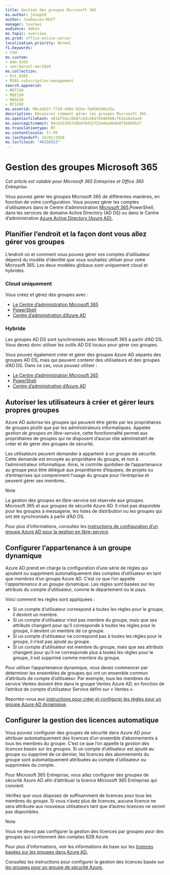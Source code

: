 ```yaml
---
title: Gestion des groupes Microsoft 365
ms.author: josephd
author: JoeDavies-MSFT
manager: laurawi
audience: Admin
ms.topic: overview
ms.prod: office-online-server
localization_priority: Normal
f1.keywords:
- CSH
ms.custom:
- Adm_O365
- seo-marvel-mar2020
ms.collection:
- Ent_O365
- M365-subscription-management
search.appverid:
- MET150
- MOE150
- MED150
- BCS160
ms.assetid: 98ca5b3f-f720-4d8e-91be-fe656548a25a
description: Découvrez comment gérer les groupes Microsoft 365.
ms.openlocfilehash: a01bf5dcc0b87cbdce8d7044b666cfb3a16a5aa9
ms.sourcegitcommit: 04c4252457d9b976d31f53e0ba404e8f5b80d527
ms.translationtype: MT
ms.contentlocale: fr-FR
ms.lasthandoff: 10/01/2020
ms.locfileid: "48328523"
---
```

# <a name="manage-microsoft-365-groups"></a>Gestion des groupes Microsoft 365

*Cet article est valable pour Microsoft 365 Entreprise et Office 365 Entreprise.*

Vous pouvez gérer les groupes Microsoft 365 de différentes manières, en fonction de votre configuration. Vous pouvez gérer les comptes d’utilisateurs dans le Centre d’administration [Microsoft 365,](https://docs.microsoft.com/microsoft-365/admin/add-users/)PowerShell, dans les services de domaine Active Directory (AD DS) ou dans le Centre d’administration [Azure Active Directory (Azure AD).](https://docs.microsoft.com/azure/active-directory/fundamentals/active-directory-groups-create-azure-portal) 

## <a name="plan-for-where-and-how-you-will-manage-your-groups"></a>Planifier l’endroit et la façon dont vous allez gérer vos groupes

L’endroit où et comment vous pouvez gérer vos comptes d’utilisateur dépend du modèle d’identité que vous souhaitez utiliser pour votre Microsoft 365. Les deux modèles globaux sont uniquement cloud et hybrides.
  
### <a name="cloud-only"></a>Cloud uniquement

Vous créez et gérez des groupes avec :

- [Le Centre d’administration Microsoft 365](https://docs.microsoft.com/microsoft-365/admin/add-users/)
- [PowerShell](maintain-group-membership-with-microsoft-365-powershell.md)
- [Centre d’administration d’Azure AD](https://docs.microsoft.com/azure/active-directory/fundamentals/active-directory-groups-create-azure-portal)
    
### <a name="hybrid"></a>Hybride

Les groupes AD DS sont synchronisés avec Microsoft 365 à partir d’AD DS. Vous devez donc utiliser les outils AD DS locaux pour gérer ces groupes.

Vous pouvez également créer et gérer des groupes Azure AD séparés des groupes AD DS, mais qui peuvent contenir des utilisateurs et des groupes d’AD DS. Dans ce cas, vous pouvez utiliser :

- [Le Centre d’administration Microsoft 365](https://docs.microsoft.com/microsoft-365/admin/add-users/)
- [PowerShell](maintain-group-membership-with-microsoft-365-powershell.md)
- [Centre d’administration d’Azure AD](https://docs.microsoft.com/azure/active-directory/fundamentals/active-directory-groups-create-azure-portal)

## <a name="allow-users-to-create-and-manage-their-own-groups"></a>Autoriser les utilisateurs à créer et gérer leurs propres groupes

Azure AD autorise les groupes qui peuvent être gérés par les propriétaires de groupes plutôt que par les administrateurs informatiques. Appelée *gestion de groupes en libre-service*, cette fonctionnalité permet aux propriétaires de groupes qui ne disposent d’aucun rôle administratif de créer et de gérer des groupes de sécurité. 

Les utilisateurs peuvent demander à appartenir à un groupe de sécurité. Cette demande est envoyée au propriétaire du groupe, et non à l’administrateur informatique. Ainsi, le contrôle quotidien de l’appartenance au groupe peut être délégué aux propriétaires d’équipes, de projets ou d’entreprises qui comprennent l’usage du groupe pour l’entreprise et peuvent gérer ses membres.

>[!Note]
>La gestion des groupes en libre-service est réservée aux groupes Microsoft 365 et aux groupes de sécurité Azure AD. Il n’est pas disponible pour les groupes à messagerie, les listes de distribution ou les groupes qui ont été synchronisés à partir d’AD DS.
>

Pour plus d’informations, consultez les [instructions de configuration d’un groupe Azure AD pour la gestion en libre-service](https://docs.microsoft.com/azure/active-directory/active-directory-accessmanagement-self-service-group-management).

## <a name="set-up-dynamic-group-membership"></a>Configurer l’appartenance à un groupe dynamique

Azure AD prend en charge la configuration d’une série de règles qui ajoutent ou suppriment automatiquement des comptes d’utilisateur en tant que membres d’un groupe Azure AD. C’est ce que l’on appelle l’*appartenance à un groupe dynamique*. Les règles sont basées sur les attributs du compte d’utilisateur, comme le département ou le pays.

Voici comment les règles sont appliquées :

- Si un compte d’utilisateur correspond à toutes les règles pour le groupe, il devient un membre.
- Si un compte d’utilisateur n’est pas membre du groupe, mais que ses attributs changent pour qu’il corresponde à toutes les règles pour le groupe, il devient un membre de ce groupe.
- Si un compte d’utilisateur ne correspond pas à toutes les règles pour le groupe, il n’est pas ajouté au groupe.
- Si un compte d’utilisateur est membre du groupe, mais que ses attributs changent pour qu’il ne corresponde plus à toutes les règles pour le groupe, il est supprimé comme membre du groupe.

Pour utiliser l’appartenance dynamique, vous devez commencer par déterminer les ensembles de groupes qui ont un ensemble commun d’attributs de compte d’utilisateur. Par exemple, tous les membres du service Ventes doivent être dans le groupe Ventes Azure AD, en fonction de l’attribut de compte d’utilisateur Service défini sur « Ventes ».

Reportez-vous aux [instructions pour créer et configurer les règles pour un groupe Azure AD dynamique](https://docs.microsoft.com/azure/active-directory/active-directory-groups-dynamic-membership-azure-portal).

## <a name="set-up-automatic-licensing"></a>Configurer la gestion des licences automatique

Vous pouvez configurer des groupes de sécurité dans Azure AD pour attribuer automatiquement des licences d’un ensemble d’abonnements à tous les membres du groupe. C’est ce que l’on appelle la *gestion des licences basée sur les groupes*. Si un compte d’utilisateur est ajouté au groupe ou supprimé de ce dernier, les licences des abonnements du groupe sont automatiquement attribuées au compte d’utilisateur ou supprimées du compte.

Pour Microsoft 365 Entreprise, vous allez configurer des groupes de sécurité Azure AD afin d’attribuer la licence Microsoft 365 Entreprise qui convient.

Vérifiez que vous disposez de suffisamment de licences pour tous les membres du groupe. Si vous n’avez plus de licences, aucune licence ne sera attribuée aux nouveaux utilisateurs tant que d’autres licences ne seront pas disponibles.

>[!Note]
>Vous ne devez pas configurer la gestion des licences par groupes pour des groupes qui contiennent des comptes B2B Azure.
>

Pour plus d’informations, voir les informations de base sur les [licences basées sur les groupes dans Azure AD.](https://docs.microsoft.com/azure/active-directory/active-directory-licensing-whatis-azure-portal)

Consultez les instructions pour configurer la gestion des licences basée sur [les groupes pour un groupe de sécurité Azure.](https://docs.microsoft.com/azure/active-directory/active-directory-licensing-group-assignment-azure-portal)
